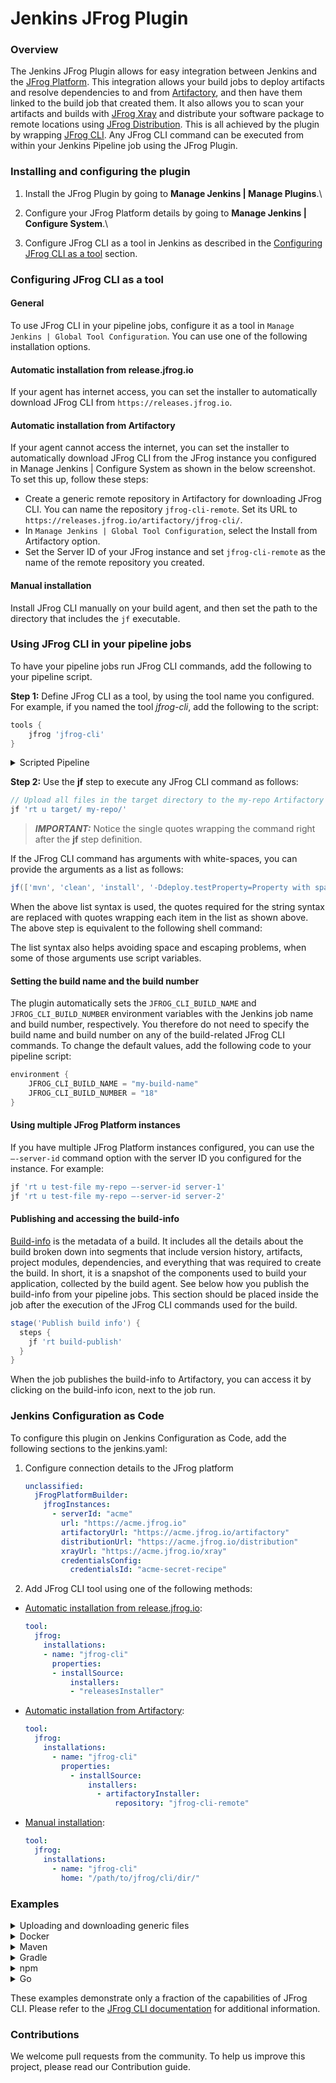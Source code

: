 # Jenkins JFrog Plugin

### Overview

The Jenkins JFrog Plugin allows for easy integration between Jenkins and the [JFrog Platform](https://jfrog.com/solution-sheet/jfrog-platform/). This integration allows your build jobs to deploy artifacts and resolve dependencies to and from [Artifactory](https://jfrog.com/artifactory/), and then have them linked to the build job that created them. It also allows you to scan your artifacts and builds with [JFrog Xray](https://jfrog.com/xray/) and distribute your software package to remote locations using [JFrog Distribution](https://jfrog.com/distribution/). This is all achieved by the plugin by wrapping [JFrog CLI](https://www.jfrog.com/confluence/display/CLI/JFrog+CLI). Any JFrog CLI command can be executed from within your Jenkins Pipeline job using the JFrog Plugin.

### Installing and configuring the plugin

1. Install the JFrog Plugin by going to **Manage Jenkins | Manage Plugins**.\

2. Configure your JFrog Platform details by going to **Manage Jenkins | Configure System**.\

3. Configure JFrog CLI as a tool in Jenkins as described in the [Configuring JFrog CLI as a tool](broken-reference) section.

### Configuring JFrog CLI as a tool

#### General

To use JFrog CLI in your pipeline jobs, configure it as a tool in `Manage Jenkins | Global Tool Configuration`. You can use one of the following installation options.

#### Automatic installation from release.jfrog.io

If your agent has internet access, you can set the installer to automatically download JFrog CLI from `https://releases.jfrog.io`.



#### Automatic installation from Artifactory

If your agent cannot access the internet, you can set the installer to automatically download JFrog CLI from the JFrog instance you configured in Manage Jenkins | Configure System as shown in the below screenshot. To set this up, follow these steps:

* Create a generic remote repository in Artifactory for downloading JFrog CLI. You can name the repository `jfrog-cli-remote`. Set its URL to `https://releases.jfrog.io/artifactory/jfrog-cli/`.
* In `Manage Jenkins | Global Tool Configuration`, select the Install from Artifactory option.
* Set the Server ID of your JFrog instance and set `jfrog-cli-remote` as the name of the remote repository you created.

#### Manual installation

Install JFrog CLI manually on your build agent, and then set the path to the directory that includes the `jf` executable.



### Using JFrog CLI in your pipeline jobs

To have your pipeline jobs run JFrog CLI commands, add the following to your pipeline script.

**Step 1:** Define JFrog CLI as a tool, by using the tool name you configured. For example, if you named the tool _jfrog-cli_, add the following to the script:

```groovy
tools {
    jfrog 'jfrog-cli'
}
```

<details>

<summary>Scripted Pipeline</summary>

```groovy
withEnv(["JFROG_BINARY_PATH=${tool 'jfrog-cli'}"]) {
    // The 'jf' tool is available in this scope.
}
```

</details>

**Step 2:** Use the **jf** step to execute any JFrog CLI command as follows:

```groovy
// Upload all files in the target directory to the my-repo Artifactory repository.
jf 'rt u target/ my-repo/'
```

> _**IMPORTANT:**_ Notice the single quotes wrapping the command right after the **jf** step definition.

If the JFrog CLI command has arguments with white-spaces, you can provide the arguments as a list as follows:

```groovy
jf(['mvn', 'clean', 'install', '-Ddeploy.testProperty=Property with space'])
```

When the above list syntax is used, the quotes required for the string syntax are replaced with quotes wrapping each item in the list as shown above. The above step is equivalent to the following shell command:

The list syntax also helps avoiding space and escaping problems, when some of those arguments use script variables.

#### Setting the build name and the build number

The plugin automatically sets the `JFROG_CLI_BUILD_NAME` and `JFROG_CLI_BUILD_NUMBER` environment variables with the Jenkins job name and build number, respectively. You therefore do not need to specify the build name and build number on any of the build-related JFrog CLI commands. To change the default values, add the following code to your pipeline script:

```groovy
environment {
    JFROG_CLI_BUILD_NAME = "my-build-name"
    JFROG_CLI_BUILD_NUMBER = "18"
}
```

#### Using multiple JFrog Platform instances

If you have multiple JFrog Platform instances configured, you can use the `–-server-id` command option with the server ID you configured for the instance. For example:

```groovy
jf 'rt u test-file my-repo –-server-id server-1'
jf 'rt u test-file my-repo –-server-id server-2'
```

#### Publishing and accessing the build-info

[Build-info](https://www.buildinfo.org/) is the metadata of a build. It includes all the details about the build broken down into segments that include version history, artifacts, project modules, dependencies, and everything that was required to create the build. In short, it is a snapshot of the components used to build your application, collected by the build agent. See below how you publish the build-info from your pipeline jobs. This section should be placed inside the job after the execution of the JFrog CLI commands used for the build.

```groovy
stage('Publish build info') {
  steps {
    jf 'rt build-publish'
  }
}
```

When the job publishes the build-info to Artifactory, you can access it by clicking on the build-info icon, next to the job run.

### Jenkins Configuration as Code

To configure this plugin on Jenkins Configuration as Code, add the following sections to the jenkins.yaml:

1.  Configure connection details to the JFrog platform

    ```yaml
    unclassified:
      jFrogPlatformBuilder:
        jfrogInstances:
          - serverId: "acme"
            url: "https://acme.jfrog.io"
            artifactoryUrl: "https://acme.jfrog.io/artifactory"
            distributionUrl: "https://acme.jfrog.io/distribution"
            xrayUrl: "https://acme.jfrog.io/xray"
            credentialsConfig:
              credentialsId: "acme-secret-recipe"
    ```
2. Add JFrog CLI tool using one of the following methods:

*   [Automatic installation from release.jfrog.io](broken-reference):

    ```yaml
    tool:
      jfrog:
        installations:
        - name: "jfrog-cli"
          properties:
          - installSource:
              installers:
              - "releasesInstaller"
    ```
*   [Automatic installation from Artifactory](broken-reference):

    ```yaml
    tool:
      jfrog:
        installations:
          - name: "jfrog-cli"
            properties:
              - installSource:
                  installers:
                    - artifactoryInstaller:
                        repository: "jfrog-cli-remote"
    ```
*   [Manual installation](broken-reference):

    ```yaml
    tool:
      jfrog:
        installations:
          - name: "jfrog-cli"
            home: "/path/to/jfrog/cli/dir/"
    ```

### Examples

<details>

<summary>Uploading and downloading generic files</summary>

```groovy
pipeline {
    agent any
    tools {
        jfrog 'jfrog-cli'
    }
    stages {
        stage('Testing') {
            steps {
                // Show the installed version of JFrog CLI.
                jf '-v'

                // Show the configured JFrog Platform instances.
                jf 'c show'

                // Ping Artifactory.
                jf 'rt ping'

                // Create a file and upload it to a repository named 'my-repo' in Artifactory
                sh 'touch test-file'
                jf 'rt u test-file my-repo/'

                // Publish the build-info to Artifactory.
                jf 'rt bp'

                // Download the test-file
                jf 'rt dl my-repo/test-file'
            }
        }
    }
}
```

</details>

<details>

<summary>Docker</summary>

**Preconditions**

1. Populate 'DOCKER\_REG\_URL' with the Artifactory Docker registry, for example - 'acme.jfrog.io'.
2. Use an agent with a running Docker daemon.
3. To build the Docker image, install the "Docker Pipeline" on Jenkins.

```groovy
pipeline {
    agent any
    tools {
        jfrog 'jfrog-cli'
    }
    environment {
        DOCKER_IMAGE_NAME = "$DOCKER_REG_URL/docker-local/hello-frog:1.0.0"
    }
    stages {
        stage('Clone') {
            steps {
                git branch: 'master', url: "https://github.com/jfrog/project-examples.git"
            }
        }

        stage('Build Docker image') {
            steps {
                script {
                    docker.build("$DOCKER_IMAGE_NAME", 'docker-oci-examples/docker-example')
                }
            }
        }

        stage('Scan and push image') {
            steps {
                dir('docker-oci-examples/docker-example/') {
                    // Scan Docker image for vulnerabilities
                    jf 'docker scan $DOCKER_IMAGE_NAME'

                    // Push image to Artifactory
                    jf 'docker push $DOCKER_IMAGE_NAME'
                }
            }
        }

        stage('Publish build info') {
            steps {
                jf 'rt build-publish'
            }
        }
    }
}
```

</details>

<details>

<summary>Maven</summary>

```groovy
pipeline {
    agent any
    tools {
        jfrog 'jfrog-cli'
    }
    stages {
        stage('Clone') {
            steps {
                git branch: 'master', url: "https://github.com/jfrog/project-examples.git"
            }
        }

        stage('Exec Maven commands') {
            steps {
                dir('maven-examples/maven-example') {
                    // Configure Maven project's repositories
                    jf 'mvn-config --repo-resolve-releases libs-release --repo-resolve-snapshots libs-snapshots --repo-deploy-releases libs-release-local --repo-deploy-snapshots libs-snapshot-local'

                    // Install and publish project
                    jf 'mvn clean install'
                }
            }
        }

        stage('Publish build info') {
            steps {
                jf 'rt build-publish'
            }
        }
    }
}
```

</details>

<details>

<summary>Gradle</summary>

```groovy
pipeline {
    agent any
    tools {
        jfrog 'jfrog-cli'
    }
    stages {
        stage('Clone') {
            steps {
                git branch: 'master', url: "https://github.com/jfrog/project-examples.git"
            }
        }

        stage('Exec Gradle commands') {
            steps {
                dir('gradle-examples/gradle-example-ci-server') {
                    // Configure Gradle project's repositories
                    jf 'gradle-config --repo-resolve libs-release --repo-deploy libs-release-local'

                    // Install and publish project
                    jf 'gradle clean artifactoryPublish'
                }
            }
        }

        stage('Publish build info') {
            steps {
                jf 'rt build-publish'
            }
        }
    }
}
```

</details>

<details>

<summary>npm</summary>

```groovy
pipeline {
    agent any
    tools {
        jfrog 'jfrog-cli'
    }
    stages {
        stage('Clone') {
            steps {
                git branch: 'master', url: "https://github.com/jfrog/project-examples.git"
            }
        }

        stage('Exec npm commands') {
            steps {
                dir('npm-example') {
                    // Configure npm project's repositories
                    jf 'npm-config --repo-resolve npm-remote --repo-deploy npm-local'

                    // Install dependencies
                    jf 'npm install'

                    // Pack and deploy the npm package
                    jf 'npm publish'
                }
            }
        }

        stage('Publish build info') {
            steps {
                jf 'rt build-publish'
            }
        }
    }
}
```

</details>

<details>

<summary>Go</summary>

```groovy
pipeline {
    agent any
    tools {
        jfrog 'jfrog-cli'
    }
    stages {
        stage('Clone') {
            steps {
                git branch: 'master', url: "https://github.com/jfrog/project-examples.git"
            }
        }

        stage('Exec Go commands') {
            steps {
                dir('golang-example/hello/') {
                    // Configure Go project's repositories
                    jf 'go-config --repo-resolve go-remote --repo-deploy go-local'

                    // Build the project with go and resolve the project dependencies from Artifactory
                    jf 'go build'

                    // Publish version v1.0.0 of the package to the go-local repository in Artifactory
                    jf 'go-publish v1.0.0'
                }
            }
        }

        stage('Publish build info') {
            steps {
                jf 'rt build-publish'
            }
        }
    }
}
```

</details>

These examples demonstrate only a fraction of the capabilities of JFrog CLI. Please refer to the [JFrog CLI documentation](https://www.jfrog.com/confluence/display/CLI/JFrog+CLI) for additional information.

### Contributions

We welcome pull requests from the community. To help us improve this project, please read our Contribution guide.
